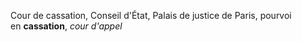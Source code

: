 Cour de cassation, Conseil d'État, Palais de justice de Paris, pourvoi en **cassation**, _cour d'appel_